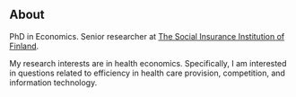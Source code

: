 
## About

PhD in Economics. Senior researcher at [The Social Insurance Institution of Finland].

My research interests are in health economics. Specifically, I am interested in questions related to efficiency in health care provision, 
competition, and information technology.


[The Social Insurance Institution of Finland]: https://www.kela.fi/web/en